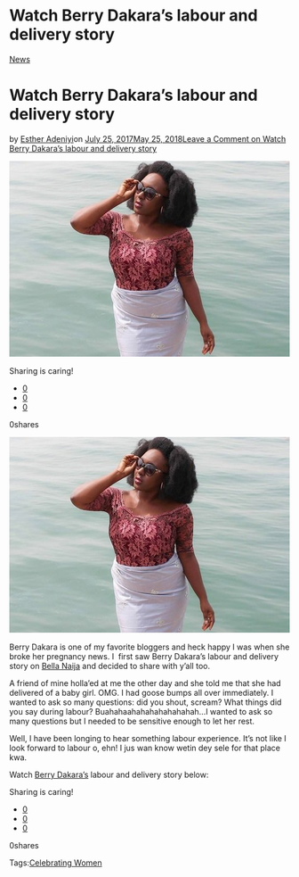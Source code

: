# Watch Berry Dakara’s labour and delivery story

[News](https://estheradeniyi.com/category/news/)
# Watch Berry Dakara&#x2019;s labour and delivery story

by [Esther Adeniyi](https://estheradeniyi.com/author/esther-adeniyi/)on [July 25, 2017May 25, 2018](https://estheradeniyi.com/watch-berry-dakaras-labour-and-delivery/)[Leave a Comment on Watch Berry Dakara&#x2019;s labour and delivery story](https://estheradeniyi.com/watch-berry-dakaras-labour-and-delivery/#respond)

![](images\BerryDakara.jpg)

Sharing is caring!

- [0](https://www.facebook.com/sharer/sharer.php?u=https%3A%2F%2Festheradeniyi.com%2Fwatch-berry-dakaras-labour-and-delivery%2F&amp;t=Watch%20Berry%20Dakara%27s%20labour%20and%20delivery%20story)
- [0](https://twitter.com/intent/tweet?text=Watch%20Berry%20Dakara%27s%20labour%20and%20delivery%20story&amp;url=https%3A%2F%2Festheradeniyi.com%2Fwatch-berry-dakaras-labour-and-delivery%2F)
- [0](#)

0shares

[![Berry Dakara on the beach](images\BerryDakara.jpg)](images\BerryDakara.jpg)

Berry Dakara is one of my favorite bloggers and heck happy I was when she broke her pregnancy news. I &#xA0;first saw Berry Dakara&#x2019;s labour and delivery story on [Bella Naija](https://www.bellanaija.com/2017/07/berry-dakara-labour-delivery-story/?utm_medium=push%20notification&amp;utm_source=website&amp;utm_campaign=push%20notification%20clciks&amp;utm_content=from%20push%20notification)&#xA0;and decided to share with y&#x2019;all too.

A friend of mine holla&#x2019;ed at me the other day and she told me that she had delivered of a baby girl. OMG. I had goose bumps all over immediately. I wanted to ask so many questions: did you shout, scream? What things did you say during labour? Buahahaahahahahahahahah&#x2026;I wanted to ask so many questions but I needed to be sensitive enough to let her rest.

Well, I have been longing to hear something labour experience. It&#x2019;s not like I look forward to labour o, ehn! I jus wan know wetin dey sele for that place kwa.

Watch [Berry Dakara&#x2019;s](http://www.berrydakara.com/) labour and delivery story below:

Sharing is caring!

- [0](https://www.facebook.com/sharer/sharer.php?u=https%3A%2F%2Festheradeniyi.com%2Fwatch-berry-dakaras-labour-and-delivery%2F&amp;t=Watch%20Berry%20Dakara%27s%20labour%20and%20delivery%20story)
- [0](https://twitter.com/intent/tweet?text=Watch%20Berry%20Dakara%27s%20labour%20and%20delivery%20story&amp;url=https%3A%2F%2Festheradeniyi.com%2Fwatch-berry-dakaras-labour-and-delivery%2F)
- [0](#)

0shares

Tags:[Celebrating Women](https://estheradeniyi.com/tag/celebrating-women/)